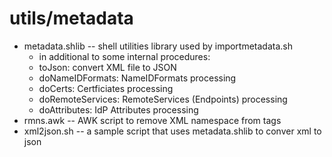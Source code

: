 # utils/metadata
* metadata.shlib -- shell utilities library used by importmetadata.sh
	* in additional to some internal procedures:
	* toJson: convert XML file to JSON
	* doNameIDFormats: NameIDFormats processing
	* doCerts: Certficiates processing
	* doRemoteServices: RemoteServices (Endpoints) processing
	* doAttributes: IdP Attributes processing
* rmns.awk -- AWK script to remove XML namespace from tags
* xml2json.sh -- a sample script that uses metadata.shlib to conver xml to json
